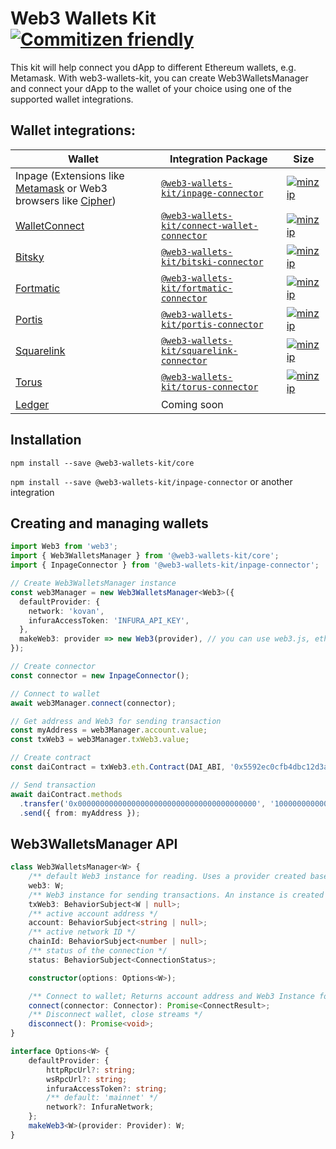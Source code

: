 # Web3 Wallets Kit [![Commitizen friendly](https://img.shields.io/badge/commitizen-friendly-brightgreen.svg)](http://commitizen.github.io/cz-cli/)

This kit will help connect you dApp to different Ethereum wallets, e.g. Metamask. With web3-wallets-kit, you can create Web3WalletsManager and connect your dApp to the wallet of your choice using one of the supported wallet integrations.

## Wallet integrations:

| Wallet | Integration Package |Size |
|----|----|----|
|Inpage (Extensions like [Metamask](https://metamask.io/) or Web3 browsers like [Cipher](https://www.cipherbrowser.com/))|[`@web3-wallets-kit/inpage-connector`](./packages/inpage-connector)|[![minzip](https://badgen.net/bundlephobia/minzip/@web3-wallets-kit/inpage-connector)](https://bundlephobia.com/result?p=@web3-wallets-kit/inpage-connector@latest)|
[WalletConnect](https://walletconnect.org/)|[`@web3-wallets-kit/connect-wallet-connector`](./packages/connect-wallet-connector)|[![minzip](https://badgen.net/bundlephobia/minzip/@web3-wallets-kit/connect-wallet-connector)](https://bundlephobia.com/result?p=@web3-wallets-kit/connect-wallet-connector@latest)|
[Bitsky](https://www.bitski.com/)|[`@web3-wallets-kit/bitski-connector`](./packages/bitski-connector)|[![minzip](https://badgen.net/bundlephobia/minzip/@web3-wallets-kit/bitski-connector)](https://bundlephobia.com/result?p=@web3-wallets-kit/bitski-connector@latest)|
[Fortmatic](https://fortmatic.com/)|[`@web3-wallets-kit/fortmatic-connector`](./packages/fortmatic-connector)|[![minzip](https://badgen.net/bundlephobia/minzip/@web3-wallets-kit/fortmatic-connector)](https://bundlephobia.com/result?p=@web3-wallets-kit/fortmatic-connector@latest)|
[Portis](https://www.portis.io/)|[`@web3-wallets-kit/portis-connector`](./packages/portis-connector)|[![minzip](https://badgen.net/bundlephobia/minzip/@web3-wallets-kit/portis-connector)](https://bundlephobia.com/result?p=@web3-wallets-kit/portis-connector@latest)|
[Squarelink](https://squarelink.com/)|[`@web3-wallets-kit/squarelink-connector`](./packages/squarelink-connector)|[![minzip](https://badgen.net/bundlephobia/minzip/@web3-wallets-kit/squarelink-connector)](https://bundlephobia.com/result?p=@web3-wallets-kit/squarelink-connector@latest)|
[Torus](https://tor.us/)|[`@web3-wallets-kit/torus-connector`](./packages/torus-connector)|[![minzip](https://badgen.net/bundlephobia/minzip/@web3-wallets-kit/torus-connector)](https://bundlephobia.com/result?p=@web3-wallets-kit/torus-connector@latest)|
[Ledger](https://www.ledger.com/)|Coming soon||

## Installation

`npm install --save @web3-wallets-kit/core`

`npm install --save @web3-wallets-kit/inpage-connector` or another integration

## Creating and managing wallets

```typescript
import Web3 from 'web3';
import { Web3WalletsManager } from '@web3-wallets-kit/core';
import { InpageConnector } from '@web3-wallets-kit/inpage-connector';

// Create Web3WalletsManager instance
const web3Manager = new Web3WalletsManager<Web3>({
  defaultProvider: {
    network: 'kovan',
    infuraAccessToken: 'INFURA_API_KEY',
  },
  makeWeb3: provider => new Web3(provider), // you can use web3.js, ethers.js or another suitable library
});

// Create connector
const connector = new InpageConnector();

// Connect to wallet
await web3Manager.connect(connector);

// Get address and Web3 for sending transaction
const myAddress = web3Manager.account.value;
const txWeb3 = web3Manager.txWeb3.value;

// Create contract
const daiContract = txWeb3.eth.Contract(DAI_ABI, '0x5592ec0cfb4dbc12d3ab100b257153436a1f0fea');

// Send transaction
await daiContract.methods
  .transfer('0x0000000000000000000000000000000000000000', '1000000000000000000')
  .send({ from: myAddress });
```

## Web3WalletsManager API

```typescript
class Web3WalletsManager<W> {
    /** default Web3 instance for reading. Uses a provider created based on defaultProvider options */
    web3: W;
    /** Web3 instance for sending transactions. An instance is created after connecting to the wallet and uses the wallet provider */
    txWeb3: BehaviorSubject<W | null>;
    /** active account address */
    account: BehaviorSubject<string | null>;
    /** active network ID */
    chainId: BehaviorSubject<number | null>;
    /** status of the connection */
    status: BehaviorSubject<ConnectionStatus>;

    constructor(options: Options<W>);

    /** Connect to wallet; Returns account address and Web3 Instance for sending transactions */
    connect(connector: Connector): Promise<ConnectResult>;
    /** Disconnect wallet, close streams */
    disconnect(): Promise<void>;
}

interface Options<W> {
    defaultProvider: {
        httpRpcUrl?: string;
        wsRpcUrl?: string;
        infuraAccessToken?: string;
        /** default: 'mainnet' */
        network?: InfuraNetwork;
    };
    makeWeb3<W>(provider: Provider): W;
}
```
